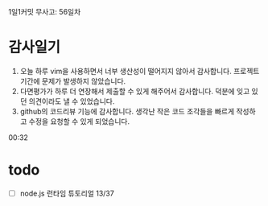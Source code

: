 1일1커밋 무사고: 56일차

# 감사일기

1. 오늘 하루 vim을 사용하면서 너부 생산성이 떨어지지 않아서 감사합니다. 프로젝트 기간에 문제가 발생하지 않았습니다.
2. 다면평가가 하루 더 연장해서 제출할 수 있게 해주어서 감사합니다. 덕분에 잊고 있던 의견이라도 낼 수 있었습니다.
3. github의 코드리뷰 기능에 감사합니다. 생각난 작은 코드 조각들을 빠르게 작성하고 수정을 요청할 수 있게 되었습니다.

00:32

# todo

- [ ] node.js 런타임 튜토리얼 13/37
